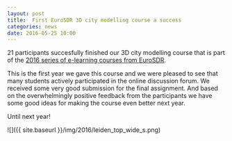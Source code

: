 ```yaml
---
layout: post
title:  First EuroSDR 3D city modelling course a success
categories: news
date: 2016-05-25 10:00
---
```


21 participants succesfully finished our 3D city modelling course that is part of the [2016 series of e-learning courses from EuroSDR](http://www.eurosdr.net/education/current). 

This is the first year we gave this course and we were pleased to see that many students actively participated in the online discussion forum. We received some very good submission for the final assignment. And based on the overwhelmingly positive feedback from the participants we have some good ideas for making the course even better next year.

Until next year!

![]({{ site.baseurl }}/img/2016/leiden_top_wide_s.png)